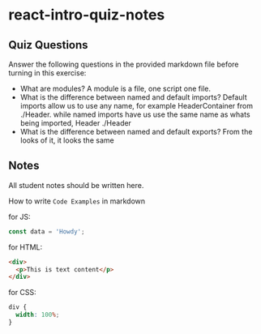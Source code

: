 # react-intro-quiz-notes

## Quiz Questions

Answer the following questions in the provided markdown file before turning in this exercise:

- What are modules?
  A module is a file, one script one file.
- What is the difference between named and default imports?
  Default imports allow us to use any name, for example HeaderContainer from ./Header. while named imports have us use the same name as whats being imported, Header ./Header
- What is the difference between named and default exports?
  From the looks of it, it looks the same

## Notes

All student notes should be written here.

How to write `Code Examples` in markdown

for JS:

```javascript
const data = 'Howdy';
```

for HTML:

```html
<div>
  <p>This is text content</p>
</div>
```

for CSS:

```css
div {
  width: 100%;
}
```
